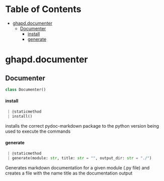 # Table of Contents

* [ghapd.documenter](#ghapd.documenter)
  * [Documenter](#ghapd.documenter.Documenter)
    * [install](#ghapd.documenter.Documenter.install)
    * [generate](#ghapd.documenter.Documenter.generate)

<a name="ghapd.documenter"></a>
# ghapd.documenter

<a name="ghapd.documenter.Documenter"></a>
## Documenter

```python
class Documenter()
```

<a name="ghapd.documenter.Documenter.install"></a>
#### install

```python
 | @staticmethod
 | install()
```

installs the correct pydoc-markdown package
to the python version being used to execute
the commands

<a name="ghapd.documenter.Documenter.generate"></a>
#### generate

```python
 | @staticmethod
 | generate(module: str, title: str = "", output_dir: str = "./")
```

Generates markdown documentation for a given
module (.py file) and creates a file with the
name title as the documentation output

